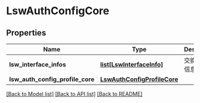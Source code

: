 # LswAuthConfigCore

## Properties
Name | Type | Description | Notes
------------ | ------------- | ------------- | -------------
**lsw_interface_infos** | [**list[LswInterfaceInfo]**](LswInterfaceInfo.md) | 交换机接口信息。 | 
**lsw_auth_config_profile_core** | [**LswAuthConfigProfileCore**](LswAuthConfigProfileCore.md) |  | [optional] 

[[Back to Model list]](../README.md#documentation-for-models) [[Back to API list]](../README.md#documentation-for-api-endpoints) [[Back to README]](../README.md)


